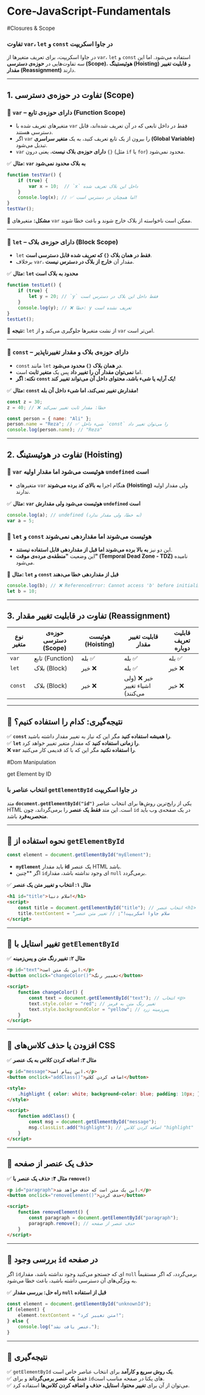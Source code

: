 # Core-JavaScript-Fundamentals


#Closures & Scope

### **تفاوت `var`، `let` و `const` در جاوا اسکریپت**  

در جاوا اسکریپت، برای تعریف متغیرها از `var`، `let` و `const` استفاده می‌شود. اما این سه تفاوت‌هایی در **حوزه‌ی دسترسی (Scope)**، **هوئیستینگ (Hoisting)** و **قابلیت تغییر مقدار (Reassignment)** دارند.  

---

## **1. تفاوت در حوزه‌ی دسترسی (Scope)**  

### **🔹 `var` – دارای حوزه‌ی **تابع (Function Scope)****  
- متغیرهای تعریف شده با `var` فقط در داخل تابعی که در آن تعریف شده‌اند، قابل دسترسی هستند.  
- اگر `var` را بیرون از یک تابع تعریف کنید، به یک **متغیر سراسری (Global Variable)** تبدیل می‌شود.  
- `var` **دارای حوزه‌ی بلاک نیست**، یعنی درون `{}` (مثل `if` یا `for`) محدود نمی‌شود.  

✅ **مثال: `var` به بلاک محدود نمی‌شود**  
```js
function testVar() {
    if (true) {
        var x = 10;  // `x` داخل این بلاک تعریف شده
    }
    console.log(x); // ✅ اما همچنان در دسترس است!
}
testVar();
```
🚨 **مشکل:** متغیرهای `var` ممکن است ناخواسته از بلاک خارج شوند و باعث خطا شوند.  

---

### **🔹 `let` – دارای حوزه‌ی **بلاک (Block Scope)****  
- `let` **فقط در همان بلاک `{}` که تعریف شده قابل دسترسی است**.  
- برخلاف `var`، مقدار آن **خارج از بلاک در دسترس نیست**.  

✅ **مثال: `let` محدود به بلاک است**  
```js
function testLet() {
    if (true) {
        let y = 20; // `y` فقط داخل این بلاک در دسترس است
    }
    console.log(y); // ❌ خطا: y تعریف نشده است
}
testLet();
```
🚀 **نتیجه:** `let` از نشت متغیرها جلوگیری می‌کند و از `var` امن‌تر است.  

---

### **🔹 `const` – دارای حوزه‌ی بلاک و مقدار تغییرناپذیر**  
- `const` مانند `let` **در همان بلاک `{}` محدود می‌شود**.  
- اما **نمی‌توان مقدار آن را تغییر داد** پس یک **متغیر ثابت** است.  
- **نکته:** **اگر `const` یک آرایه یا شیء باشد، محتوای داخل آن می‌تواند تغییر کند!**  

✅ **مثال: `const` مقدارش تغییر نمی‌کند، اما شیء داخل آن بله!**  
```js
const z = 30;
z = 40; // ❌ خطا: مقدار ثابت تغییر نمی‌کند

const person = { name: "Ali" };
person.name = "Reza"; // ✅ شیء داخل `const` را می‌توان تغییر داد
console.log(person.name); // "Reza"
```

---

## **2. تفاوت در هوئیستینگ (Hoisting)**  
### **🔹 `var` هوئیست می‌شود اما مقدار اولیه `undefined` است**  
- متغیرهای `var` هنگام اجرا **به بالای کد برده می‌شوند (Hoisting)** ولی مقدار اولیه ندارند.  

✅ **مثال: `var` هوئیست می‌شود ولی مقدارش `undefined` است**  
```js
console.log(a); // undefined (نه خطا، ولی مقدار ندارد)
var a = 5;
```

### **🔹 `let` و `const` هوئیست می‌شوند اما مقداردهی نمی‌شوند**  
- این دو نیز **به بالا برده می‌شوند اما قبل از مقداردهی قابل استفاده نیستند**.  
- این وضعیت **"منطقه‌ی مرده‌ی موقت" (Temporal Dead Zone - TDZ)** نامیده می‌شود.  

🚨 **مثال: `let` و `const` قبل از مقداردهی خطا می‌دهند**  
```js
console.log(b); // ❌ ReferenceError: Cannot access 'b' before initialization
let b = 10;
```

---

## **3. تفاوت در قابلیت تغییر مقدار (Reassignment)**
| نوع متغیر   | حوزه‌ی دسترسی (Scope) | هوئیست (Hoisting) | قابلیت تغییر مقدار | قابلیت تعریف دوباره |
|-------------|----------------------|-------------------|---------------------|--------------------|
| `var`       | تابع (Function)       | بله ✅             | بله ✅              | بله ✅             |
| `let`       | بلاک (Block)          | خیر ❌            | بله ✅              | خیر ❌            |
| `const`     | بلاک (Block)          | خیر ❌            | خیر ❌ (ولی اشیاء تغییر می‌کنند) | خیر ❌ |

---

## **🚀 نتیجه‌گیری: کدام را استفاده کنیم؟**
✅ **`const` را همیشه استفاده کنید** مگر این که نیاز به تغییر مقدار داشته باشید.  
✅ **`let` را زمانی استفاده کنید** که مقدار متغیر تغییر خواهد کرد.  
❌ **`var` را استفاده نکنید** مگر این که با کد قدیمی کار می‌کنید.  







#Dom Manipulation

get Element by ID

### **انتخاب عناصر با `getElementById` در جاوا اسکریپت**  

متد **`document.getElementById("id")`** یکی از رایج‌ترین روش‌ها برای انتخاب عناصر HTML است. این متد **فقط یک عنصر** را برمی‌گرداند، چون `id` در یک صفحه‌ی وب باید **منحصربه‌فرد** باشد.  

---

## **📌 نحوه استفاده از `getElementById`**  

```js
const element = document.getElementById("myElement");
```
- **`myElement`** باید مقدار **id** یک عنصر HTML باشد.  
- اگر **چنین `id`ای وجود نداشته باشد، مقدار `null` برمی‌گردد.  

✅ **مثال ۱: انتخاب و تغییر متن یک عنصر**  
```html
<h1 id="title">سلام دنیا!</h1>
<script>
    const title = document.getElementById("title"); // انتخاب عنصر <h1>
    title.textContent = "سلام جاوا اسکریپت!"; // تغییر متن عنصر
</script>
```

---

## **📌 تغییر استایل با `getElementById`**  

✅ **مثال ۲: تغییر رنگ متن و پس‌زمینه**  
```html
<p id="text">این یک متن است.</p>
<button onclick="changeColor()">تغییر رنگ</button>

<script>
    function changeColor() {
        const text = document.getElementById("text"); // انتخاب <p>
        text.style.color = "red"; // تغییر رنگ متن به قرمز
        text.style.backgroundColor = "yellow"; // پس‌زمینه زرد
    }
</script>
```

---

## **📌 افزودن یا حذف کلاس‌های CSS**  
✅ **مثال ۳: اضافه کردن کلاس به یک عنصر**  
```html
<p id="message">این پیام است.</p>
<button onclick="addClass()">اضافه کردن کلاس</button>

<style>
    .highlight { color: white; background-color: blue; padding: 10px; }
</style>

<script>
    function addClass() {
        const msg = document.getElementById("message");
        msg.classList.add("highlight"); // اضافه کردن کلاس "highlight"
    }
</script>
```

---

## **📌 حذف یک عنصر از صفحه**  
✅ **مثال ۴: حذف یک عنصر با `remove()`**  
```html
<p id="paragraph">این یک متن است که حذف خواهد شد.</p>
<button onclick="removeElement()">حذف کردن</button>

<script>
    function removeElement() {
        const paragraph = document.getElementById("paragraph");
        paragraph.remove(); // حذف عنصر از صفحه
    }
</script>
```

---

## **📌 بررسی وجود `id` در صفحه**
اگر `id`ای که جستجو می‌کنید وجود نداشته باشد، مقدار `null` برمی‌گردد، که اگر مستقیماً به ویژگی‌های آن دسترسی داشته باشید، باعث خطا می‌شود.

✅ **راه حل: بررسی مقدار `null` قبل از استفاده**  
```js
const element = document.getElementById("unknownId");
if (element) {
    element.textContent = "متن تغییر کرد!";
} else {
    console.log("عنصر یافت نشد.");
}
```

---

## **🚀 نتیجه‌گیری**
✅ `getElementById` **یک روش سریع و کارآمد** برای انتخاب عناصر خاص است.  
✅ فقط **یک عنصر برمی‌گرداند** و برای `id`های یکتا در صفحه مناسب است.  
✅ می‌توان از آن برای **تغییر محتوا، استایل، حذف و اضافه کردن کلاس‌ها** استفاده کرد.  

